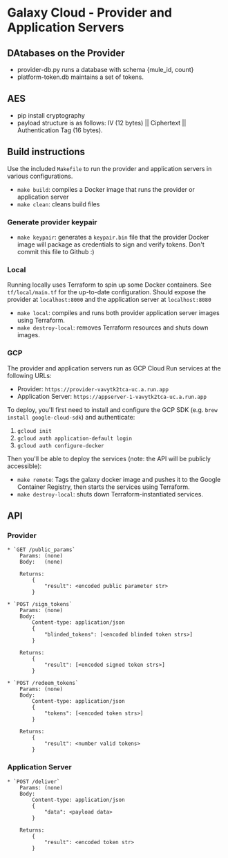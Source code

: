 # Galaxy Cloud - Provider and Application Servers

## DAtabases on the Provider
* provider-db.py runs a database with schema {mule_id, count}
* platform-token.db maintains a set of tokens.  

## AES
* pip install cryptography
* payload structure is as follows: IV (12 bytes) || Ciphertext || Authentication Tag (16 bytes).


## Build instructions

Use the included `Makefile` to run the provider and application servers in various configurations.

 * `make build`: compiles a Docker image that runs the provider or application server
 * `make clean`: cleans build files

### Generate provider keypair

 * `make keypair`: generates a `keypair.bin` file that the provider Docker image will package as credentials to sign and verify tokens. Don't commit this file to Github :)

### Local

Running locally uses Terraform to spin up some Docker containers. See `tf/local/main.tf` for the up-to-date configuration. Should expose the provider at `localhost:8000` and the application server at `localhost:8080`

 * `make local`: compiles and runs both provider application server images using Terraform.
 * `make destroy-local`: removes Terraform resources and shuts down images.

### GCP

The provider and application servers run as GCP Cloud Run services at the following URLs:

* Provider: `https://provider-vavytk2tca-uc.a.run.app`
* Application Server: `https://appserver-1-vavytk2tca-uc.a.run.app`

To deploy, you'll first need to install and configure the GCP SDK (e.g. `brew install google-cloud-sdk`) and authenticate:

1. `gcloud init`
2. `gcloud auth application-default login`
3. `gcloud auth configure-docker`

Then you'll be able to deploy the services (note: the API will be publicly accessible):

 * `make remote`: Tags the galaxy docker image and pushes it to the Google Container Registry, then starts the services using Terraform.
 * `make destroy-local`: shuts down Terraform-instantiated services.

## API

### Provider

    * `GET /public_params`
        Params: (none)
        Body:   (none)

        Returns:
            {
                "result": <encoded public parameter str>
            }

    * `POST /sign_tokens`
        Params: (none)
        Body: 
            Content-type: application/json
            {
                "blinded_tokens": [<encoded blinded token strs>]
            }

        Returns:
            {
                "result": [<encoded signed token strs>]
            }

    * `POST /redeem_tokens`
        Params: (none)
        Body:
            Content-type: application/json
            {
                "tokens": [<encoded token strs>]
            }

        Returns:
            {
                "result": <number valid tokens>
            }

### Application Server

    * `POST /deliver`
        Params: (none)
        Body:
            Content-type: application/json
            {
                "data": <payload data>
            }

        Returns:
            {
                "result": <encoded token str>
            }
